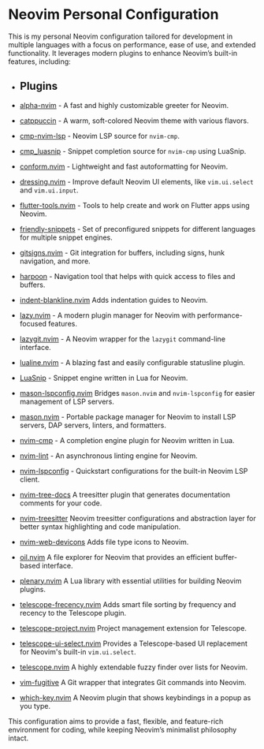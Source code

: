 # Neovim Personal Configuration

This is my personal Neovim configuration tailored for development in multiple
languages with a focus on performance, ease of use, and extended functionality.
It leverages modern plugins to enhance Neovim’s built-in features, including:

-   ## Plugins

-   [alpha-nvim](https://github.com/goolord/alpha-nvim) - A fast and highly
    customizable greeter for Neovim.
-   [catppuccin](https://github.com/catppuccin/nvim) - A warm, soft-colored
    Neovim theme with various flavors.
-   [cmp-nvim-lsp](https://github.com/hrsh7th/cmp-nvim-lsp) - Neovim LSP source
    for `nvim-cmp`.
-   [cmp_luasnip](https://github.com/saadparwaiz1/cmp_luasnip) - Snippet
    completion source for `nvim-cmp` using LuaSnip.
-   [conform.nvim](https://github.com/stevearc/conform.nvim) - Lightweight and
    fast autoformatting for Neovim.
-   [dressing.nvim](https://github.com/stevearc/dressing.nvim) - Improve
    default Neovim UI elements, like `vim.ui.select` and `vim.ui.input`.
-   [flutter-tools.nvim](https://github.com/nvim-flutter/flutter-tools.nvim) -
    Tools to help create and work on Flutter apps using Neovim.
-   [friendly-snippets](https://github.com/rafamadriz/friendly-snippets) - Set
    of preconfigured snippets for different languages for multiple snippet engines.
-   [gitsigns.nvim](https://github.com/lewis6991/gitsigns.nvim) - Git
    integration for buffers, including signs, hunk navigation, and more.
-   [harpoon](https://github.com/ThePrimeagen/harpoon) - Navigation tool that
    helps with quick access to files and buffers.
-   [indent-blankline.nvim](https://github.com/lukas-reineke/indent-blankline.nvim)
    Adds indentation guides to Neovim.
-   [lazy.nvim](https://github.com/folke/lazy.nvim) - A modern plugin manager
    for Neovim with performance-focused features.
-   [lazygit.nvim](https://github.com/kdheepak/lazygit.nvim) - A Neovim wrapper
    for the `lazygit` command-line interface.
-   [lualine.nvim](https://github.com/nvim-lualine/lualine.nvim) - A blazing
    fast and easily configurable statusline plugin.
-   [LuaSnip](https://github.com/L3MON4D3/LuaSnip) - Snippet engine written in
    Lua for Neovim.
-   [mason-lspconfig.nvim](https://github.com/williamboman/mason-lspconfig.nvim)
    Bridges `mason.nvim` and `nvim-lspconfig` for easier management of LSP
    servers.
-   [mason.nvim](https://github.com/williamboman/mason.nvim) - Portable package
    manager for Neovim to install LSP servers, DAP servers, linters, and
    formatters.
-   [nvim-cmp](https://github.com/hrsh7th/nvim-cmp) - A completion engine
    plugin for Neovim written in Lua.
-   [nvim-lint](https://github.com/mfussenegger/nvim-lint) - An asynchronous
    linting engine for Neovim.
-   [nvim-lspconfig](https://github.com/neovim/nvim-lspconfig) - Quickstart
    configurations for the built-in Neovim LSP client.
-   [nvim-tree-docs](https://github.com/nvim-treesitter/nvim-tree-docs) A
    treesitter plugin that generates documentation comments for your code.
-   [nvim-treesitter](https://github.com/nvim-treesitter/nvim-treesitter)
    Neovim treesitter configurations and abstraction layer for better syntax
    highlighting and code manipulation.
-   [nvim-web-devicons](https://github.com/nvim-tree/nvim-web-devicons) Adds
    file type icons to Neovim.
-   [oil.nvim](https://github.com/stevearc/oil.nvim) A file explorer for
    Neovim that provides an efficient buffer-based interface.
-   [plenary.nvim](https://github.com/nvim-lua/plenary.nvim) A Lua library
    with essential utilities for building Neovim plugins.
-   [telescope-frecency.nvim](https://github.com/nvim-telescope/telescope-frecency.nvim)
    Adds smart file sorting by frequency and recency to the Telescope plugin.
-   [telescope-project.nvim](https://github.com/nvim-telescope/telescope-project.nvim)
    Project management extension for Telescope.
-   [telescope-ui-select.nvim](https://github.com/nvim-telescope/telescope-ui-select.nvim)
    Provides a Telescope-based UI replacement for Neovim's built-in `vim.ui.select`.
-   [telescope.nvim](https://github.com/nvim-telescope/telescope.nvim)
    A highly extendable fuzzy finder over lists for Neovim.
-   [vim-fugitive](https://github.com/tpope/vim-fugitive)
    A Git wrapper that integrates Git commands into Neovim.
-   [which-key.nvim](https://github.com/folke/which-key.nvim)
    A Neovim plugin that shows keybindings in a popup as you type.

This configuration aims to provide a fast, flexible, and feature-rich
environment for coding, while keeping Neovim’s minimalist philosophy intact.
